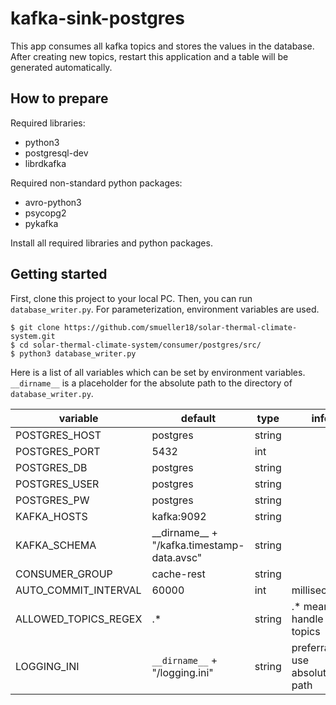 # kafka-sink-postgres
This app consumes all kafka topics and stores the values in the database. After creating new topics, restart this application and a table will be generated automatically.

## How to prepare
Required libraries:

- python3
- postgresql-dev
- librdkafka

Required non-standard python packages:
- avro-python3
- psycopg2
- pykafka

Install all required libraries and python packages.

## Getting started
First, clone this project to your local PC. Then, you can run `database_writer.py`. For parameterization, environment variables are used.
```
$ git clone https://github.com/smueller18/solar-thermal-climate-system.git
$ cd solar-thermal-climate-system/consumer/postgres/src/
$ python3 database_writer.py
```
Here is a list of all variables which can be set by environment variables. `__dirname__` is a placeholder for the absolute path to the directory of `database_writer.py`.

| variable | default | type | info |
| --- | --- | --- | --- |
| POSTGRES_HOST | postgres | string |   |
| POSTGRES_PORT | 5432 | int |   |
| POSTGRES_DB | postgres | string |   |
| POSTGRES_USER | postgres | string |   |
| POSTGRES_PW | postgres | string |   |
| KAFKA_HOSTS | kafka:9092 | string |   |
| KAFKA_SCHEMA | \_\_dirname\_\_ + "/kafka.timestamp-data.avsc" | string |   |
| CONSUMER_GROUP | cache-rest | string |   |
| AUTO_COMMIT_INTERVAL | 60000 | int | milliseconds |
| ALLOWED_TOPICS_REGEX | .* | string | .* means handle all topics |
| LOGGING_INI | `__dirname__` + "/logging.ini" | string | preferrably use absolute path |
